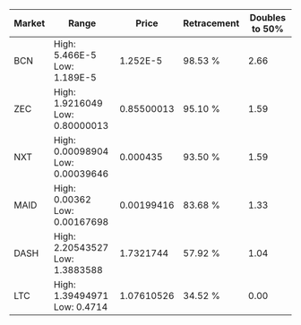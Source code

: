 | Market | Range | Price| Retracement | Doubles to 50% |
| --- | --- | --- | --- | --- |
| BCN | High: 5.466E-5<br />Low: 1.189E-5 | 1.252E-5 | 98.53 % | 2.66 |
| ZEC | High: 1.9216049<br />Low: 0.80000013 | 0.85500013 | 95.10 % | 1.59 |
| NXT | High: 0.00098904<br />Low: 0.00039646 | 0.000435 | 93.50 % | 1.59 |
| MAID | High: 0.00362<br />Low: 0.00167698 | 0.00199416 | 83.68 % | 1.33 |
| DASH | High: 2.20543527<br />Low: 1.3883588 | 1.7321744 | 57.92 % | 1.04 |
| LTC | High: 1.39494971<br />Low: 0.4714 | 1.07610526 | 34.52 % | 0.00 |
